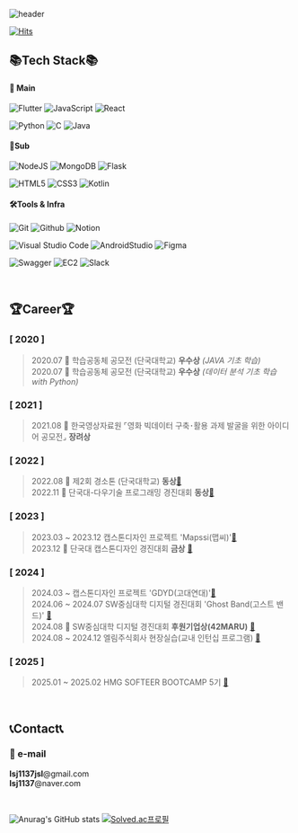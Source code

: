  
![header](https://capsule-render.vercel.app/api?type=waving&color=timeAuto&height=300&section=header&text=Se%20Jun&fontSize=90)

[![Hits](https://hits.seeyoufarm.com/api/count/incr/badge.svg?url=https%3A%2F%2Fgithub.com%2FWaRoong2&count_bg=%2327364B&title_bg=%235F7D82&icon=&icon_color=%23FFFFFF&title=hits&edge_flat=false)]([https://hits.seeyoufarm.com](https://github.com/WaRoong2))


## 📚Tech Stack📚
#### 🌝 Main
![Flutter](https://img.shields.io/badge/flutter-02569B.svg?style=for-the-badge&logo=flutter&logoColor=white)
![JavaScript](https://img.shields.io/badge/javascript-F7DF1E.svg?style=for-the-badge&logo=javascript&logoColor=black)
![React](https://img.shields.io/badge/react-61DAFB.svg?style=for-the-badge&logo=react&logoColor=black)

![Python](https://img.shields.io/badge/python-3670A0?style=for-the-badge&logo=python&logoColor=ffdd54)
![C](https://img.shields.io/badge/c-%2300599C.svg?style=for-the-badge&logo=c&logoColor=white)
![Java](https://img.shields.io/badge/java-%23ED8B00.svg?style=for-the-badge&logo=java&logoColor=white)

#### 🌛Sub
![NodeJS](https://img.shields.io/badge/NodeJS-F7DF1E.svg?style=for-the-badge&logo=node.js&logoColor=black)
![MongoDB](https://img.shields.io/badge/MongoDB-47A248.svg?style=for-the-badge&logo=mongodb&logoColor=white)
![Flask](https://img.shields.io/badge/Flask-000000.svg?style=for-the-badge&logo=flask&logoColor=white)

![HTML5](https://img.shields.io/badge/html5-%23E34F26.svg?style=for-the-badge&logo=html5&logoColor=white)
![CSS3](https://img.shields.io/badge/css3-%231572B6.svg?style=for-the-badge&logo=css3&logoColor=white)
![Kotlin](https://img.shields.io/badge/kotlin-7F52FF.svg?style=for-the-badge&logo=kotlin&logoColor=white)

#### 🛠Tools & Infra
![Git](https://img.shields.io/badge/git-F05033.svg?style=for-the-badge&logo=git&logoColor=white)
![Github](https://img.shields.io/badge/github-181717.svg?style=for-the-badge&logo=github&logoColor=white)
![Notion](https://img.shields.io/badge/Notion-F3F3F3.svg?style=for-the-badge&logo=notion&logoColor=black)

![Visual Studio Code](https://img.shields.io/badge/VSC-007ACC.svg?style=for-the-badge&logo=Visual%20Studio%20Code&logoColor=white)
![AndroidStudio](https://img.shields.io/badge/androidstudio-3DDC84.svg?style=for-the-badge&logo=androidstudio&logoColor=white)
![Figma](https://img.shields.io/badge/figma-F24E1E.svg?style=for-the-badge&logo=figma&logoColor=white)

![Swagger](https://img.shields.io/badge/swagger-85EA2D.svg?style=for-the-badge&logo=swagger&logoColor=black)
![EC2](https://img.shields.io/badge/aws_ec2-FF9900.svg?style=for-the-badge&logo=amazonec2&logoColor=black)
![Slack](https://img.shields.io/badge/slack-4A154B.svg?style=for-the-badge&logo=slack&logoColor=white)

<br/>

## 🏆Career🏆
### [ 2020 ]  
>2020.07  🥈 학습공동체 공모전 (단국대학교) **우수상** *(JAVA 기초 학습)*    
>2020.07  🥈 학습공동체 공모전 (단국대학교) **우수상** *(데이터 분석 기초 학습 with Python)*  
### [ 2021 ]  
>2021.08  🥉 한국영상자료원 ⌜영화 빅데이터 구축･활용 과제 발굴을 위한 아이디어 공모전⌟ **장려상**     
### [ 2022 ]  
>2022.08 🥉 제2회 경소톤 (단국대학교) **동상**[🔗](https://github.com/kimyeonhong00/dorazy)   
>2022.11 🥉 단국대-다우기술 프로그래밍 경진대회 **동상**[🔗](https://github.com/WaRoong2/DKU_DowTech_2022)
### [ 2023 ]
>2023.03 ~ 2023.12 캡스톤디자인 프로젝트 'Mapssi(맵씨)'[🔗](https://github.com/WaRoong2/Mapssi)  
>2023.12 🥇 단국대 캡스톤디자인 경진대회 **금상** [🔗](https://github.com/WaRoong2/Mapssi)
### [ 2024 ]
>2024.03 ~  캡스톤디자인 프로젝트 'GDYD(고대연대)'[🔗]()  
>2024.06 ~ 2024.07 SW중심대학 디지털 경진대회 'Ghost Band(고스트 밴드)' [🔗](https://github.com/lsj1137/GhostBand)  
>2024.08 🥉 SW중심대학 디지털 경진대회 **후원기업상(42MARU)** [🔗](https://github.com/lsj1137/GhostBand)  
>2024.08 ~ 2024.12 엘림주식회사 현장실습(교내 인턴십 프로그램) [🔗](https://www.elimsafety.com)
### [ 2025 ]
>2025.01 ~ 2025.02 HMG SOFTEER BOOTCAMP 5기 [🔗](https://softeerbootcamp.hyundaimotorgroup.com/)

<br/>

## 📞Contact📞  
### 📧 e-mail
**lsj1137jsl**@gmail.com  
**lsj1137**@naver.com


<br/>

![Anurag's GitHub stats](https://github-readme-stats.vercel.app/api?username=lsj1137&show_icons=true&theme=transparent)
[![Solved.ac프로필](http://mazassumnida.wtf/api/v2/generate_badge?boj=lsj1137)](https://solved.ac/lsj1137)
